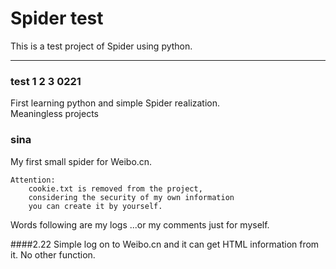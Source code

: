 # Spider test
This is a test project of Spider using python.

***
### test 1 2 3 0221
First learning python and simple Spider realization.</br>
Meaningless projects

### sina
My first small spider for Weibo.cn.</br>

	Attention:
		cookie.txt is removed from the project, 
		considering the security of my own information
		you can create it by yourself.

Words following  are my logs ...or my comments just for myself.

####2.22
Simple log on to Weibo.cn and it can get HTML information from it. No other function.